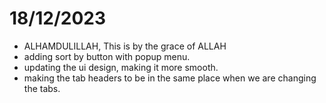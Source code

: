 # 18/12/2023

- ALHAMDULILLAH, This is by the grace of ALLAH
- adding sort by button with popup menu.
- updating the ui design, making it more smooth.
- making the tab headers to be in the same place when we are changing the tabs.
